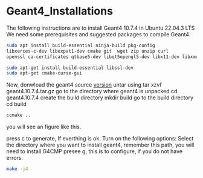 # Geant4_Installations
The following instructions are to install Geant4 10.7.4 in Ubuntu 22.04.3 LTS
We need some prerequisites and suggested packages to compile Geant4.
```bash
sudo apt install build-essential ninja-build pkg-config
libxerces-c-dev libexpat1-dev cmake git  wget zip unzip curl
openssl ca-certificates qtbase5-dev libqt5opengl5-dev libx11-dev libxmu-dev libgl1-mesa-glx qt3d5-dev libxcb-xkb-dev
```
```bash
sudo apt-get install build-essential libssl-dev
sudo apt-get cmake-curse-gui
```
Now, donwload the geant4 source [version](https://geant4.web.cern.ch/download/10.7.4.html) 
untar using
tar xzvf geant4.10.7.4.tar.gz
go to the directory where geant4 is unpacked
cd geant4.10.7.4 
create the build directory 
mkdir build
go to the build directory
cd build
```bash
ccmake ..
```
you will see an figure like this.

press c to generate, If everthing is ok. Turn on the following options:
Select the directory where you want to install geant4, remember this path, you will need to install G4CMP
presee g, this is to configure, if you do not have errors.

```bash
make -j4
```



